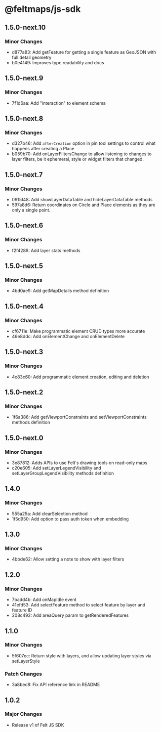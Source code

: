 # @feltmaps/js-sdk

## 1.5.0-next.10

### Minor Changes

* d877a83: Add getFeature for getting a single feature as GeoJSON with full detail geometry
* b0e4149: Improves type readability and docs

## 1.5.0-next.9

### Minor Changes

* 7f1d6aa: Add "interaction" to element schema

## 1.5.0-next.8

### Minor Changes

* d327b46: Add `afterCreation` option in pin tool settings to control what happens after creating a Place
* b059b70: Add onLayerFiltersChange to allow listening to changes to layer filters, be it ephemeral, style or widget filters that changed.

## 1.5.0-next.7

### Minor Changes

* 0915f48: Add showLayerDataTable and hideLayerDataTable methods
* 597a8d6: Return coordinates on Circle and Place elements as they are only a single point.

## 1.5.0-next.6

### Minor Changes

* f2f4289: Add layer stats methods

## 1.5.0-next.5

### Minor Changes

* 4bd0ae9: Add getMapDetails method definition

## 1.5.0-next.4

### Minor Changes

* cf6711e: Make programmatic element CRUD types more accurate
* 46e8ddc: Add onElementChange and onElementDelete

## 1.5.0-next.3

### Minor Changes

* 4c83c60: Add programmatic element creation, editing and deletion

## 1.5.0-next.2

### Minor Changes

* 1f6a386: Add getViewportConstraints and setViewportConstraints methods definition

## 1.5.0-next.0

### Minor Changes

* 3e87812: Adds APIs to use Felt's drawing tools on read-only maps
* c20e605: Add setLayerLegendVisibility and setLayerGroupLegendVisibility methods definition

## 1.4.0

### Minor Changes

* 555a25a: Add clearSelection method
* 1f5d950: Add option to pass auth token when embedding

## 1.3.0

### Minor Changes

* 4bbde62: Allow setting a note to show with layer filters

## 1.2.0

### Minor Changes

* 7badd4b: Add onMapIdle event
* 41efd53: Add selectFeature method to select feature by layer and feature ID
* 208c492: Add areaQuery param to getRenderedFeatures

## 1.1.0

### Minor Changes

* 5f607ec: Return style with layers, and allow updating layer styles via setLayerStyle

### Patch Changes

* 3a8bec8: Fix API reference link in README

## 1.0.2

### Major Changes

* Release v1 of Felt JS SDK
